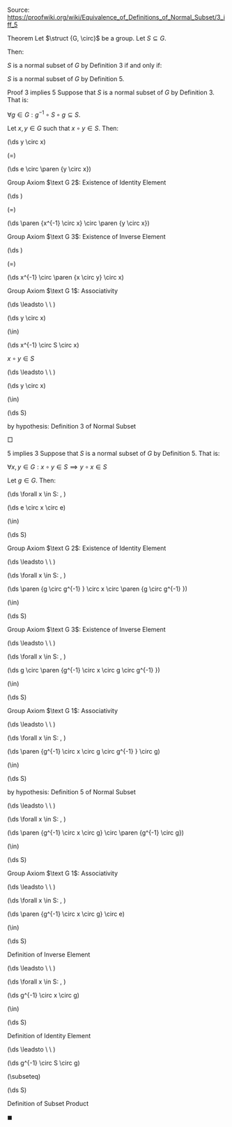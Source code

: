 # 

Source: https://proofwiki.org/wiki/Equivalence_of_Definitions_of_Normal_Subset/3_iff_5



Theorem
Let $\struct {G, \circ}$ be a group.
Let $S \subseteq G$.

Then:

$S$ is a normal subset of $G$ by Definition 3
if and only if:

$S$ is a normal subset of $G$ by Definition 5.


Proof
3 implies 5
Suppose that $S$ is a normal subset of $G$ by Definition 3.
That is:

$\forall g \in G: g^{-1} \circ S \circ g \subseteq S$.

Let $x, y \in G$ such that $x \circ y \in S$.
Then:














\(\ds y \circ x\)

\(=\)







\(\ds e \circ \paren {y \circ x}\)





Group Axiom $\text G 2$: Existence of Identity Element














\(\ds \)

\(=\)







\(\ds \paren {x^{-1} \circ x} \circ \paren {y \circ x}\)





Group Axiom $\text G 3$: Existence of Inverse Element














\(\ds \)

\(=\)







\(\ds x^{-1} \circ \paren {x \circ y} \circ x\)





Group Axiom $\text G 1$: Associativity








\(\ds \leadsto \ \ \)





\(\ds y \circ x\)

\(\in\)







\(\ds x^{-1} \circ S \circ x\)





$x \circ y \in S$








\(\ds \leadsto \ \ \)





\(\ds y \circ x\)

\(\in\)







\(\ds S\)





by hypothesis: Definition 3 of Normal Subset



$\Box$


5 implies 3
Suppose that $S$ is a normal subset of $G$ by Definition 5.
That is:

$\forall x, y \in G: x \circ y \in S \implies y \circ x \in S$

Let $g \in G$.
Then:










\(\ds \forall x \in S: \, \)



\(\ds e \circ x \circ e\)

\(\in\)







\(\ds S\)





Group Axiom $\text G 2$: Existence of Identity Element








\(\ds \leadsto \ \ \)

\(\ds \forall x \in S: \, \)



\(\ds \paren {g \circ g^{-1} } \circ x \circ \paren {g \circ g^{-1} }\)

\(\in\)







\(\ds S\)





Group Axiom $\text G 3$: Existence of Inverse Element








\(\ds \leadsto \ \ \)

\(\ds \forall x \in S: \, \)



\(\ds g \circ \paren {g^{-1} \circ x \circ g \circ g^{-1} }\)

\(\in\)







\(\ds S\)





Group Axiom $\text G 1$: Associativity








\(\ds \leadsto \ \ \)

\(\ds \forall x \in S: \, \)



\(\ds \paren {g^{-1} \circ x \circ g \circ g^{-1} } \circ g\)

\(\in\)







\(\ds S\)





by hypothesis: Definition 5 of Normal Subset








\(\ds \leadsto \ \ \)

\(\ds \forall x \in S: \, \)



\(\ds \paren {g^{-1} \circ x \circ g} \circ \paren {g^{-1} \circ g}\)

\(\in\)







\(\ds S\)





Group Axiom $\text G 1$: Associativity








\(\ds \leadsto \ \ \)

\(\ds \forall x \in S: \, \)



\(\ds \paren {g^{-1} \circ x \circ g} \circ e\)

\(\in\)







\(\ds S\)





Definition of Inverse Element








\(\ds \leadsto \ \ \)

\(\ds \forall x \in S: \, \)



\(\ds g^{-1} \circ x \circ g\)

\(\in\)







\(\ds S\)





Definition of Identity Element








\(\ds \leadsto \ \ \)





\(\ds g^{-1} \circ S \circ g\)

\(\subseteq\)







\(\ds S\)





Definition of Subset Product



$\blacksquare$





